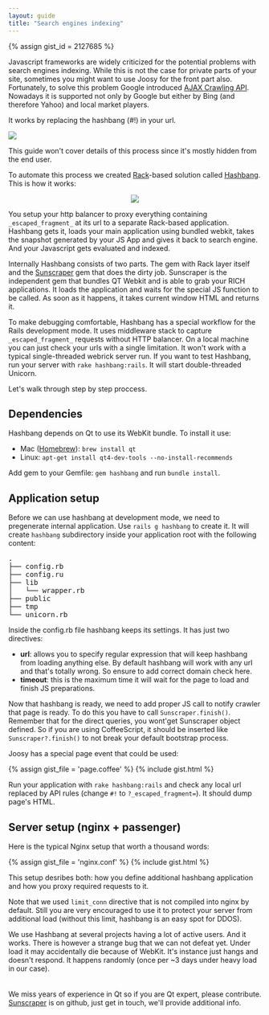 ```yaml
---
layout: guide
title: "Search engines indexing"
---
```


{% assign gist_id = 2127685 %}

Javascript frameworks are widely criticized for the potential problems with search engines indexing. While this is not the case for private parts of your site, sometimes you might want to use Joosy for the front part also. Fortunately, to solve this problem Google introduced [AJAX Crawling API](https://developers.google.com/webmasters/ajax-crawling/). Nowadays it is supported not only by Google but either by Bing (and therefore Yahoo) and local market players.

It works by replacing the hashbang (#!) in your url.

![](https://developers.google.com/webmasters/ajax-crawling/docs/images/crawlerserver2.png)

This guide won't cover details of this process since it's mostly hidden from the end user.

To automate this process we created [Rack](http://rack.github.com/)-based solution called [Hashbang](https://github.com/roundlake/hashbang). This is how it works:

<div style="text-align: center; width: 100%">
  <img src="http://f.cl.ly/items/2P0S2a0K0V2r3Y2Q1O33/hashbang.png" />
</div>

You setup your http balancer to proxy everything containing `_escaped_fragment_` at its url to a separate Rack-based application. Hashbang gets it, loads your main application using bundled webkit, takes the snapshot generated by your JS App and gives it back to search engine. And your Javascript gets evaluated and indexed.

Internally Hashbang consists of two parts. The gem with Rack layer itself and the [Sunscraper](https://github.com/roundlake/sunscraper) gem that does the dirty job. Sunscraper is the independent gem that bundles QT Webkit and is able to grab  your RICH applications. It loads the application and waits for the special JS function to be called. As soon as it happens, it takes current window HTML and returns it.

To make debugging comfortable, Hashbang has a special workflow for the Rails development mode. It uses middleware stack to capture `_escaped_fragment_` requests without HTTP balancer. On a local machine you can just check your urls with a single limitation. It won't work with a typical single-threaded webrick server run. If you want to test Hashbang, run your server with `rake hashbang:rails`. It will start double-threaded Unicorn.

Let's walk through step by step proccess.

## Dependencies

Hashbang depends on Qt to use its WebKit bundle. To install it use:

* Mac ([Homebrew](http://mxcl.github.com/homebrew/)): `brew install qt`
* Linux: `apt-get install qt4-dev-tools --no-install-recommends`

Add gem to your Gemfile: `gem hashbang` and run `bundle install`.

## Application setup

Before we can use hashbang at development mode, we need to pregenerate internal application. Use `rails g hashbang` to create it. It will create `hashbang` subdirectory inside your application root with the following content:

<div class="black_wheel">
  <pre>.
├── config.rb
├── config.ru
├── lib
│   └── wrapper.rb
├── public
├── tmp
└── unicorn.rb</pre>
</div>

Inside the config.rb file hashbang keeps its settings. It has just two directives:

* **url**: allows you to specify regular expression that will keep hashbang from loading anything else. By default hashbang will work with any url and that's totally wrong. So ensure to add correct domain check here.
* **timeout**: this is the maximum time it will wait for the page to load and finish JS preparations.

Now that hashbang is ready, we need to add proper JS call to notify crawler that page is ready. To do this you have to call `Sunscraper.finish()`. Remember that for the direct queries, you wont'get Sunscraper object defined. So if you are using CoffeeScript, it should be inserted like `Sunscraper?.finish()` to not break your default bootstrap process.

Joosy has a special page event that could be used:

{% assign gist_file = 'page.coffee' %}
{% include gist.html %}

Run your application with `rake hashbang:rails` and check any local url replaced by API rules (change `#!` to `?_escaped_fragment=`). It should dump page's HTML.

## Server setup (nginx + passenger)

Here is the typical Nginx setup that worth a thousand words:

{% assign gist_file = 'nginx.conf' %}
{% include gist.html %}

This setup desribes both: how you define additional hashbang application and how you proxy required requests to it.

Note that we used `limit_conn` directive that is not compiled into nginx by default. Still you are very encouraged to use it to protect your server from additional load (without this limit, hashbang is an easy spot for DDOS).

<div class="warning">
  <p style="padding-bottom: 20px">
    We use Hashbang at several projects having a lot of active users. And it works. There is however a strange bug that we can not defeat yet. Under load it may accidentally die because of WebKit. It's instance just hangs and doesn't respond. It happens randomly (once per ~3 days under heavy load in our case). 
  </p>
  <p>
    We miss years of experience in Qt so if you are Qt expert, please contribute. <a href="https://github.com/roundlake/sunscraper">Sunscraper</a> is on github, just get in touch, we'll provide additional info.
  </p>
</div>